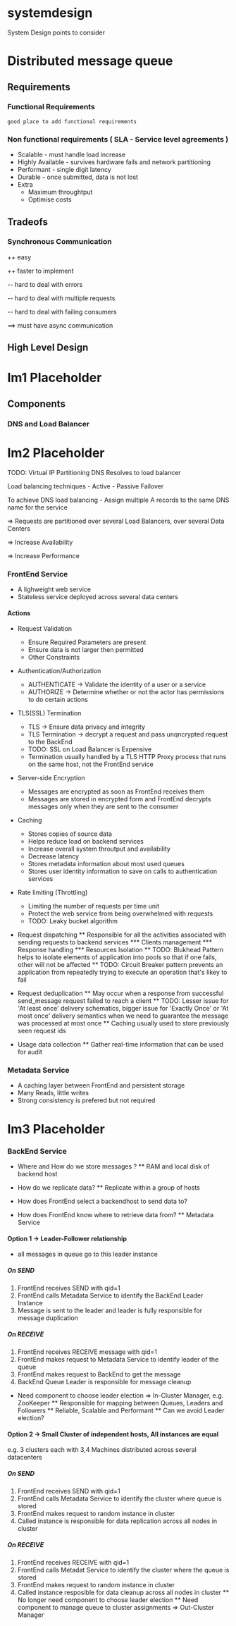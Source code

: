 # systemdesign
System Design points to consider

# Distributed message queue

## Requirements

### Functional Requirements
`good place to add functional requirements`

### Non functional requirements ( SLA - Service level agreements )
- Scalable - must handle load increase
- Highly Available - survives hardware fails and network partitioning
- Performant - single digit latency
- Durable - once submitted, data is not lost
- Extra
	- Maximum throughtput
	- Optimise costs

## Tradeofs

### Synchronous Communication
++ easy

++ faster to implement

-- hard to deal with errors

-- hard to deal with multiple requests

-- hard to deal with failing consumers

==> must have async communication

## High Level Design

# Im1 Placeholder

## Components

### DNS and Load Balancer

# Im2 Placeholder

TODO: Virtual IP Partitioning
DNS Resolves to load balancer

Load balancing techniques - Active - Passive Failover

To achieve DNS load balancing - Assign multiple A records to the same DNS name for the service

=> Requests are partitioned over several Load Balancers, over several Data Centers

=> Increase Availability

=> Increase Performance


### FrontEnd Service
- A lighweight web service
- Stateless service deployed across several data centers

#### Actions
- Request Validation
	- Ensure Required Parameters are present
	- Ensure data is not larger then permitted
	- Other Constraints

-  Authentication/Authorization
	- AUTHENTICATE -> Validate the identity of a user or a service
	- AUTHORIZE -> Determine whether or not the actor has permissions to do certain actions

- TLS(SSL) Termination
	- TLS -> Ensure data privacy and integrity
	- TLS Termination -> decrypt a request and pass unqncrypted request to the BackEnd
	- TODO: SSL on Load Balancer is Expensive
	- Termination usually handled by a TLS HTTP Proxy process that runs on the same host, not the FrontEnd service

- Server-side Encryption
	- Messages are encrypted as soon as FrontEnd receives them
	- Messages are stored in encrypted form and FrontEnd decrypts messages only when they are sent to the consumer

- Caching
	- Stores copies of source data
	- Helps reduce load on backend services
	- Increase overall system throutput and availability
	- Decrease latency
	- Stores metadata information about most used queues
	- Stores user identity information to save on calls to authentication services 

- Rate limiting (Throttling)
	- Limiting the number of requests per time unit
	- Protect the web service from being overwhelmed with requests
	- TODO: Leaky bucket algorithm

* Request dispatching
** Responsible for all the activities associated with sending requests to backend services
*** Clients management
*** Response handling
*** Resources Isolation
** TODO: Blukhead Pattern helps to isolate elements of application into pools so that if one fails, other will not be affected
** TODO: Circuit Breaker pattern prevents an application from repeatedly trying to execute an operation that's likey to fail

* Request deduplication
** May occur when a response from successful send_message request failed to reach a client
** TODO: Lesser issue for 'At least once' delivery schematics, bigger issue for 'Exactly Once' or 'At most once' delivery semantics when we need to guarantee the message was processed at most once
** Caching usually used to store previously seen request ids

* Usage data collection
** Gather real-time information that can be used for audit

### Metadata Service

* A caching layer between FrontEnd and persistent storage
* Many Reads, little writes
* Strong consistency is prefered but not required

# Im3 Placeholder

### BackEnd Service

* Where and How do we store messages ?
** RAM and local disk of backend host

* How do we replicate data?
** Replicate within a group of hosts

* How does FrontEnd select a backendhost to send data to?
* How does FrontEnd know where to retrieve data from?
** Metadata Service

#### Option 1 -> Leader-Follower relationship
* all messages in queue go to this leader instance

##### On SEND
1. FrontEnd receives SEND with qid=1
2. FrontEnd calls Metadata Service to identify the BackEnd Leader Instance
3. Message is sent to the leader and leader is fully responsible for message duplication

##### On RECEIVE
1. FrontEnd receives RECEIVE message with qid=1
2. FrontEnd makes request to Metadata Service to identify leader of the queue
3. FrontEnd makes request to BackEnd to get the message
4. BackEnd Queue Leader is responsible for message cleanup

* Need component to choose leader election => In-Cluster Manager, e.g. ZooKeeper
** Responsible for mapping between Queues, Leaders and Followers
** Reliable, Scalable and Performant
** Can we avoid Leader election?


#### Option 2 -> Small Cluster of independent hosts, All instances are equal
e.g. 3 clusters each with 3,4 Machines distributed across several datacenters

##### On SEND
1. FrontEnd receives SEND with qid=1
2. FrontEnd calls Metadata Service to identify the cluster where queue is stored
3. FrontEnd makes request to random instance in cluster
4. Called instance is responsible for data replication across all nodes in cluster

##### On RECEIVE
1. FrontEnd receives RECEIVE with qid=1
2. FrontEnd calls Metadat Service to identify the cluster where the queue is stored
3. FrontEnd makes request to random instance in cluster
4. Called instance resposible for data cleanup across all nodes in cluster
** No longer need component to choose leader election
** Need component to manage queue to cluster assignments => Out-Cluster Manager

